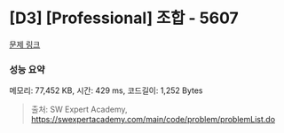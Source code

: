 # [D3] [Professional] 조합 - 5607 

[문제 링크](https://swexpertacademy.com/main/code/problem/problemDetail.do?contestProbId=AWXGKdbqczEDFAUo) 

### 성능 요약

메모리: 77,452 KB, 시간: 429 ms, 코드길이: 1,252 Bytes



> 출처: SW Expert Academy, https://swexpertacademy.com/main/code/problem/problemList.do
